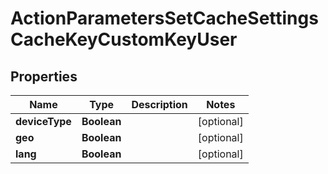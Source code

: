 # ActionParametersSetCacheSettingsCacheKeyCustomKeyUser

## Properties
Name | Type | Description | Notes
------------ | ------------- | ------------- | -------------
**deviceType** | **Boolean** |  |  [optional]
**geo** | **Boolean** |  |  [optional]
**lang** | **Boolean** |  |  [optional]
